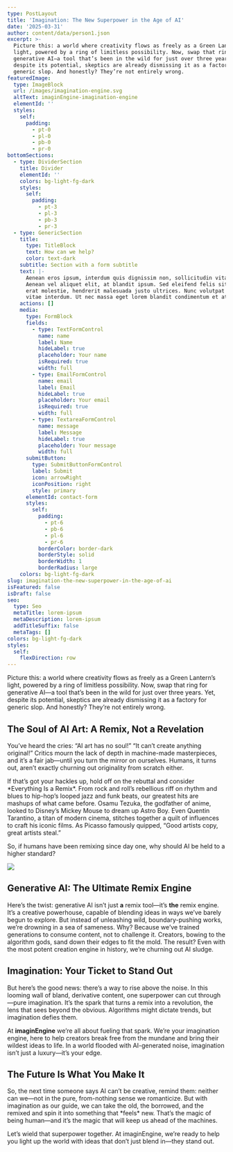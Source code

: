 ```yaml
---
type: PostLayout
title: 'Imagination: The New Superpower in the Age of AI'
date: '2025-03-31'
author: content/data/person1.json
excerpt: >-
  Picture this: a world where creativity flows as freely as a Green Lantern’s
  light, powered by a ring of limitless possibility. Now, swap that ring for
  generative AI—a tool that’s been in the wild for just over three years. Yet,
  despite its potential, skeptics are already dismissing it as a factory for
  generic slop. And honestly? They’re not entirely wrong.
featuredImage:
  type: ImageBlock
  url: /images/imagination-engine.svg
  altText: imaginEngine-imagination-engine
  elementId: ''
  styles:
    self:
      padding:
        - pt-0
        - pl-0
        - pb-0
        - pr-0
bottomSections:
  - type: DividerSection
    title: Divider
    elementId: ''
    colors: bg-light-fg-dark
    styles:
      self:
        padding:
          - pt-3
          - pl-3
          - pb-3
          - pr-3
  - type: GenericSection
    title:
      type: TitleBlock
      text: How can we help?
      color: text-dark
    subtitle: Section with a form subtitle
    text: |-
      Aenean eros ipsum, interdum quis dignissim non, sollicitudin vitae nisl.
      Aenean vel aliquet elit, at blandit ipsum. Sed eleifend felis sit amet
      erat molestie, hendrerit malesuada justo ultrices. Nunc volutpat at erat
      vitae interdum. Ut nec massa eget lorem blandit condimentum et at risus.
    actions: []
    media:
      type: FormBlock
      fields:
        - type: TextFormControl
          name: name
          label: Name
          hideLabel: true
          placeholder: Your name
          isRequired: true
          width: full
        - type: EmailFormControl
          name: email
          label: Email
          hideLabel: true
          placeholder: Your email
          isRequired: true
          width: full
        - type: TextareaFormControl
          name: message
          label: Message
          hideLabel: true
          placeholder: Your message
          width: full
      submitButton:
        type: SubmitButtonFormControl
        label: Submit
        icon: arrowRight
        iconPosition: right
        style: primary
      elementId: contact-form
      styles:
        self:
          padding:
            - pt-6
            - pb-6
            - pl-6
            - pr-6
          borderColor: border-dark
          borderStyle: solid
          borderWidth: 1
          borderRadius: large
    colors: bg-light-fg-dark
slug: imagination-the-new-superpower-in-the-age-of-ai
isFeatured: false
isDraft: false
seo:
  type: Seo
  metaTitle: lorem-ipsum
  metaDescription: lorem-ipsum
  addTitleSuffix: false
  metaTags: []
colors: bg-light-fg-dark
styles:
  self:
    flexDirection: row
---
```

Picture this: a world where creativity flows as freely as a Green Lantern’s light, powered by a ring of limitless possibility. Now, swap that ring for generative AI—a tool that’s been in the wild for just over three years. Yet, despite its potential, skeptics are already dismissing it as a factory for generic slop. And honestly? They’re not entirely wrong.


## The Soul of AI Art: A Remix, Not a Revelation  

You’ve heard the cries: “AI art has no soul!” “It can’t create anything original!” Critics mourn the lack of depth in machine-made masterpieces, and it’s a fair jab—until you turn the mirror on ourselves. Humans, it turns out, aren’t exactly churning out originality from scratch either.  


If that’s got your hackles up, hold off on the rebuttal and consider \*Everything Is a Remix\*. From rock and roll’s rebellious riff on rhythm and blues to hip-hop’s looped jazz and funk beats, our greatest hits are mashups of what came before. Osamu Tezuka, the godfather of anime, looked to Disney’s Mickey Mouse to dream up Astro Boy. Even Quentin Tarantino, a titan of modern cinema, stitches together a quilt of influences to craft his iconic films. As Picasso famously quipped, “Good artists copy, great artists steal.”  

So, if humans have been remixing since day one, why should AI be held to a higher standard?


![](/images/Leonardo_Phoenix_10_A_breathtakingly_vivid_and_cinematic_photo_1.jpg)

## Generative AI: The Ultimate Remix Engine  

Here’s the twist: generative AI isn’t just **a** remix tool—it’s **the** remix engine. It’s a creative powerhouse, capable of blending ideas in ways we’ve barely begun to explore. But instead of unleashing wild, boundary-pushing works, we’re drowning in a sea of sameness. Why? Because we’ve trained generations to consume content, not to challenge it. Creators, bowing to the algorithm gods, sand down their edges to fit the mold. The result? Even with the most potent creation engine in history, we’re churning out AI sludge.


## Imagination: Your Ticket to Stand Out  

But here’s the good news: there’s a way to rise above the noise. In this looming wall of bland, derivative content, one superpower can cut through—pure imagination. It’s the spark that turns a remix into a revolution, the lens that sees beyond the obvious. Algorithms might dictate trends, but imagination defies them.  


At **imaginEngine** we’re all about fueling that spark. We’re your imagination engine, here to help creators break free from the mundane and bring their wildest ideas to life. In a world flooded with AI-generated noise, imagination isn’t just a luxury—it’s your edge.




## The Future Is What You Make It  

So, the next time someone says AI can’t be creative, remind them: neither can we—not in the pure, from-nothing sense we romanticize. But with imagination as our guide, we can take the old, the borrowed, and the remixed and spin it into something that \*feels\* new. That’s the magic of being human—and it’s the magic that will keep us ahead of the machines.  


Let’s wield that superpower together. At imaginEngine, we’re ready to help you light up the world with ideas that don’t just blend in—they stand out.




